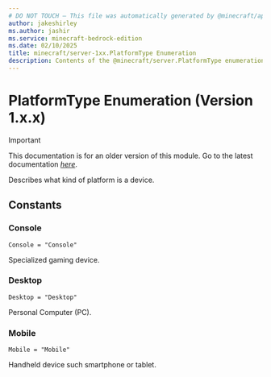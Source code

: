 ```yaml
---
# DO NOT TOUCH — This file was automatically generated by @minecraft/api-docs-generator, to report problems file an issue at https://github.com/Mojang/minecraft-scripting-libraries
author: jakeshirley
ms.author: jashir
ms.service: minecraft-bedrock-edition
ms.date: 02/10/2025
title: minecraft/server-1xx.PlatformType Enumeration
description: Contents of the @minecraft/server.PlatformType enumeration (Version 1.x.x).
---
```

# PlatformType Enumeration (Version 1.x.x)

> [!IMPORTANT]
> This documentation is for an older version of this module. Go to the latest documentation [*here*](../../../scriptapi/minecraft/server/PlatformType.md).

Describes what kind of platform is a device.

## Constants
### **Console**
`Console = "Console"`

Specialized gaming device.
### **Desktop**
`Desktop = "Desktop"`

Personal Computer (PC).
### **Mobile**
`Mobile = "Mobile"`

 Handheld device such smartphone or tablet.
